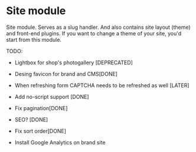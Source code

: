 Site module
===========

Site module. Serves as a slug handler.
And also contains site layout (theme) and front-end plugins.
If you want to change a theme of your site, you'd start from this module.


TODO:

 - Lightbox for shop's photogallery [DEPRECATED]
 - Desing favicon for brand and CMS[DONE]
 - When refreshing form CAPTCHA needs to be refreshed as well [LATER]
 - Add no-script support [DONE]
 - Fix pagination[DONE]
 - SEO? [DONE]
 - Fix sort order[DONE]
 
 - Install Google Analytics on brand site